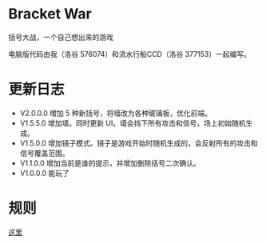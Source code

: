 # Bracket War
括号大战，一个自己想出来的游戏

电脑版代码由我（洛谷 576074）和流水行船CCD（洛谷 377153）一起编写。

# 更新日志
- V2.0.0.0 增加 5 种新括号，将墙改为各种玻璃板，优化前端。
- V1.5.5.0 增加墙，同时更新 UI。墙会挡下所有攻击和信号，场上初始随机生成。
- V1.5.0.0 增加镜子模式。镜子是游戏开始时随机生成的，会反射所有的攻击和信号覆盖范围。
- V1.1.0.0 增加当前是谁的提示，并增加删除括号二次确认。
- V1.0.0.0 能玩了

# 规则
[这里](https://www.luogu.com.cn/problem/T583533)
